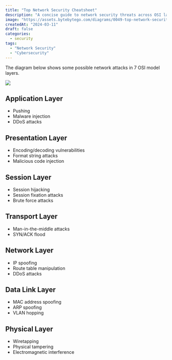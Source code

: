 ```yaml
---
title: "Top Network Security Cheatsheet"
description: "A concise guide to network security threats across OSI layers."
image: "https://assets.bytebytego.com/diagrams/0049-top-network-security-cheatsheet.png"
createdAt: "2024-03-11"
draft: false
categories:
  - security
tags:
  - "Network Security"
  - "Cybersecurity"
---
```


The diagram below shows some possible network attacks in 7 OSI model layers.

![](https://assets.bytebytego.com/diagrams/0049-top-network-security-cheatsheet.png)

## Application Layer

*   Pushing
*   Malware injection
*   DDoS attacks

## Presentation Layer

*   Encoding/decoding vulnerabilities
*   Format string attacks
*   Malicious code injection

## Session Layer

*   Session hijacking
*   Session fixation attacks
*   Brute force attacks

## Transport Layer

*   Man-in-the-middle attacks
*   SYN/ACK flood

## Network Layer

*   IP spoofing
*   Route table manipulation
*   DDoS attacks

## Data Link Layer

*   MAC address spoofing
*   ARP spoofing
*   VLAN hopping

## Physical Layer

*   Wiretapping
*   Physical tampering
*   Electromagnetic interference
